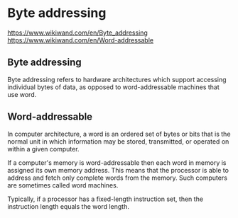 # Byte addressing

https://www.wikiwand.com/en/Byte_addressing
https://www.wikiwand.com/en/Word-addressable


## Byte addressing

Byte addressing refers to hardware architectures which support accessing individual bytes of data, as opposed to word-addressable machines that use word.


## Word-addressable

In computer architecture, a word is an ordered set of bytes or bits that is the normal unit in which information may be stored, transmitted, or operated on within a given computer.

If a computer's memory is word-addressable then each word in memory is assigned its own memory address. This means that the processor is able to address and fetch only complete words from the memory. Such computers are sometimes called word machines.

Typically, if a processor has a fixed-length instruction set, then the instruction length equals the word length.


